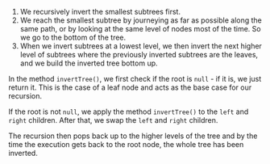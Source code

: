 1. We recursively invert the smallest subtrees first. 
2. We reach the smallest subtree by journeying as far as possible along the same path, or by looking at the same level of nodes most of the time. So we go to the bottom of the tree.
3. When we invert subtrees at a lowest level, we then invert the next higher level of subtrees where the previously inverted subtrees are the leaves, and we build the inverted tree bottom up.

In the method `invertTree()`, we first check if the root is `null` - if it is, we just return it. This is the case of a leaf node and acts as the base case for our recursion.

If the root is not `null`, we apply the method `invertTree()` to the `left` and `right` children. After that, we swap the `left` and `right` children.

The recursion then pops back up to the higher levels of the tree and by the time the execution gets back to the root node, the whole tree has been inverted.
